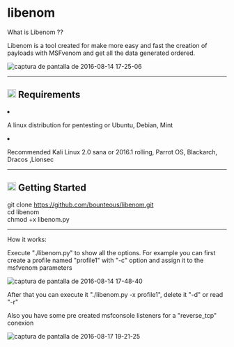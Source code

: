# libenom

What is Libenom ??

Libenom is a tool created for make more easy and fast the creation of payloads with MSFvenom and get all the data generated ordered.

![captura de pantalla de 2016-08-14 17-25-06](https://cloud.githubusercontent.com/assets/16175933/17650072/1ea48a38-6244-11e6-981f-afd68191c50c.png)

<hr/>

<h2><img class="emoji" title=":exclamation:" alt=":exclamation:" height="20" width="20" src="https://assets-cdn.github.com/images/icons/emoji/unicode/2757.png"></g-emoji> Requirements</h2>

<li><p>A linux distribution for pentesting or Ubuntu, Debian, Mint </p></li>
<li><p>Recommended Kali Linux 2.0 sana or 2016.1 rolling, Parrot OS, Blackarch, Dracos ,Lionsec </p></li>

<hr/>
<h2><img class="emoji" title=":book:" alt=":book:" height="20" width="20" src="https://assets-cdn.github.com/images/icons/emoji/unicode/1f4d6.png"> Getting Started</h2>


git clone https://github.com/bounteous/libenom.git <br/>
cd libenom<br/>
chmod +x libenom.py<br/>

<hr/>

How it works:

Execute "./libenom.py" to show all the options. For example you can first create a profile named "profile1" with "-c" option and assign it to the msfvenom parameters 

![captura de pantalla de 2016-08-14 17-48-40](https://cloud.githubusercontent.com/assets/16175933/17650180/624cd6a2-6247-11e6-9a50-a1d03d4b9745.png)

After that you can execute it "./libenom.py -x profile1", delete it "-d" or read "-r"

Also you have some pre created msfconsole listeners for a "reverse_tcp" conexion

![captura de pantalla de 2016-08-17 19-21-25](https://cloud.githubusercontent.com/assets/16175933/17746318/d4b0ed54-64af-11e6-985d-2199923c35c8.png)

